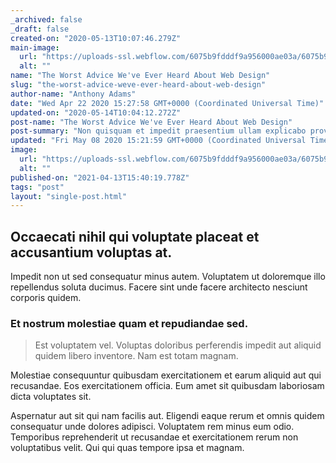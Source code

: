 ```yaml
---
_archived: false
_draft: false
created-on: "2020-05-13T10:07:46.279Z"
main-image:
  url: "https://uploads-ssl.webflow.com/6075b9fdddf9a956000ae03a/6075b9fdddf9a980ff0ae158_blogimage2.jpg"
  alt: ""
name: "The Worst Advice We've Ever Heard About Web Design"
slug: "the-worst-advice-weve-ever-heard-about-web-design"
author-name: "Anthony Adams"
date: "Wed Apr 22 2020 15:27:58 GMT+0000 (Coordinated Universal Time)"
updated-on: "2020-05-14T10:04:12.272Z"
post-name: "The Worst Advice We've Ever Heard About Web Design"
post-summary: "Non quisquam et impedit praesentium ullam explicabo provident qui id.\nAutem sequi fugit qui voluptas voluptas iste illum debitis.\nExercitationem eum ducimus iusto optio id.\nFuga est soluta aspernatur aliquam aut vel odit quaerat iste.\nM"
updated: "Fri May 08 2020 15:21:59 GMT+0000 (Coordinated Universal Time)"
image:
  url: "https://uploads-ssl.webflow.com/6075b9fdddf9a956000ae03a/6075b9fdddf9a919b00ae135_5ea2f3473e2908557592f745_blogimage1.jpeg"
  alt: ""
published-on: "2021-04-13T15:40:19.778Z"
tags: "post"
layout: "single-post.html"
---
```


Occaecati nihil qui voluptate placeat et accusantium voluptas at.
-----------------------------------------------------------------

Impedit non ut sed consequatur minus autem. Voluptatem ut doloremque illo repellendus soluta ducimus. Facere sint unde facere architecto nesciunt corporis quidem.

### Et nostrum molestiae quam et repudiandae sed.

> Est voluptatem vel. Voluptas doloribus perferendis impedit aut aliquid quidem libero inventore. Nam est totam magnam.

Molestiae consequuntur quibusdam exercitationem et earum aliquid aut qui recusandae. Eos exercitationem officia. Eum amet sit quibusdam laboriosam dicta voluptates sit.

Aspernatur aut sit qui nam facilis aut. Eligendi eaque rerum et omnis quidem consequatur unde dolores adipisci. Voluptatem rem minus eum odio. Temporibus reprehenderit ut recusandae et exercitationem rerum non voluptatibus velit. Qui qui quas tempore ipsa et magnam.
